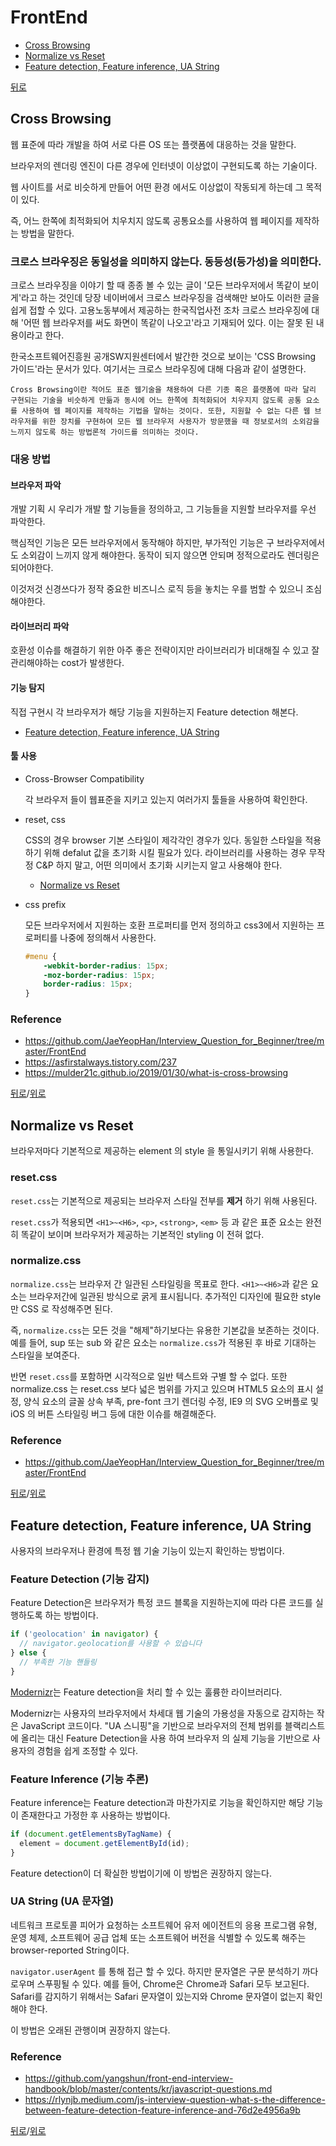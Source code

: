 # FrontEnd

* [Cross Browsing](#cross-browsing)
* [Normalize vs Reset](#normalize-vs-reset)
* [Feature detection, Feature inference, UA String](#feature-detection-feature-inference-ua-string)


[뒤로](https://github.com/SeongYongLee/TIL/tree/main)

## Cross Browsing

웹 표준에 따라 개발을 하여 서로 다른 OS 또는 플랫폼에 대응하는 것을 말한다.

브라우저의 렌더링 엔진이 다른 경우에 인터넷이 이상없이 구현되도록 하는 기술이다.

웹 사이트를 서로 비슷하게 만들어 어떤 환경 에서도 이상없이 작동되게 하는데 그 목적이 있다.

즉, 어느 한쪽에 최적화되어 치우치지 않도록 공통요소를 사용하여 웹 페이지를 제작하는 방법을 말한다.

### 크로스 브라우징은 동일성을 의미하지 않는다. 동등성(등가성)을 의미한다.

크로스 브라우징을 이야기 할 때 종종 볼 수 있는 글이 '모든 브라우저에서 똑같이 보이게'라고 하는 것인데 당장 네이버에서 크로스 브라우징을 검색해만 보아도 이러한 글을 쉽게 접할 수 있다. 고용노동부에서 제공하는 한국직업사전 조차 크로스 브라우징에 대해 '어떤 웹 브라우저를 써도 화면이 똑같이 나오고'라고 기재되어 있다. 이는 잘못 된 내용이라고 한다.

한국소프트웨어진흥원 공개SW지원센터에서 발간한 것으로 보이는 'CSS Browsing 가이드'라는 문서가 있다. 여기서는 크로스 브라우징에 대해 다음과 같이 설명한다.

`Cross Browsing이란 적어도 표준 웹기술을 채용하여 다른 기종 혹은 플랫폼에 따라 달리 구현되는 기술을 비슷하게 만듦과 동시에 어느 한쪽에 최적화되어 치우지지 않도록 공통 요소를 사용하여 웹 페이지를 제작하는 기법을 말하는 것이다. 또한, 지원할 수 없는 다른 웹 브라우저를 위한 장치를 구현하여 모든 웹 브라우저 사용자가 방문했을 때 정보로서의 소외감을 느끼지 않도록 하는 방법론적 가이드를 의미하는 것이다.`

### 대응 방법

#### 브라우저 파악

개발 기획 시 우리가 개발 할 기능들을 정의하고, 그 기능들을 지원할 브라우저를 우선 파악한다.

핵심적인 기능은 모든 브라우저에서 동작해야 하지만, 부가적인 기능은 구 브라우저에서도 소외감이 느끼지 않게 해야한다. 동작이 되지 않으면 안되며 정적으로라도 렌더링은 되어야한다.

이것저것 신경쓰다가 정작 중요한 비즈니스 로직 등을 놓치는 우를 범할 수 있으니 조심해야한다.

#### 라이브러리 파악

호환성 이슈를 해결하기 위한 아주 좋은 전략이지만 라이브러리가 비대해질 수 있고 잘 관리해야하는 cost가 발생한다.

#### 기능 탐지

직접 구현시 각 브라우저가 해당 기능을 지원하는지 Feature detection 해본다.

- [Feature detection, Feature inference, UA String](#feature-detection-feature-inference-ua-string)

#### 툴 사용

- Cross-Browser Compatibility

    각 브라우저 들이 웹표준을 지키고 있는지 여러가지 툴들을 사용하여 확인한다.

- reset, css

    CSS의 경우 browser 기본 스타일이 제각각인 경우가 있다. 동일한 스타일을 적용하기 위해 defalut 값을 초기화 시킬 필요가 있다. 라이브러리를 사용하는 경우 무작정 C&P 하지 말고, 어떤 의미에서 초기화 시키는지 알고 사용해야 한다.
    
    - [Normalize vs Reset](#normalize-vs-reset)

- css prefix

    모든 브라우저에서 지원하는 호환 프로퍼티를 먼저 정의하고 css3에서 지원하는 프로퍼티를 나중에 정의해서 사용한다.

    ```css
    #menu {
        -webkit-border-radius: 15px;
        -moz-border-radius: 15px;
        border-radius: 15px;
    }
    ```

### Reference
- https://github.com/JaeYeopHan/Interview_Question_for_Beginner/tree/master/FrontEnd
- https://asfirstalways.tistory.com/237
- https://mulder21c.github.io/2019/01/30/what-is-cross-browsing

[뒤로](https://github.com/SeongYongLee/TIL/tree/main)/[위로](#frontend)

## Normalize vs Reset

브라우저마다 기본적으로 제공하는 element 의 style 을 통일시키기 위해 사용한다.

### reset.css

`reset.css`는 기본적으로 제공되는 브라우저 스타일 전부를 **제거** 하기 위해 사용된다.

`reset.css`가 적용되면 `<H1>~<H6>`, `<p>`, `<strong>`, `<em>` 등 과 같은 표준 요소는 완전히 똑같이 보이며 브라우저가 제공하는 기본적인 styling 이 전혀 없다.

### normalize.css

`normalize.css`는 브라우저 간 일관된 스타일링을 목표로 한다. `<H1>~<H6>`과 같은 요소는 브라우저간에 일관된 방식으로 굵게 표시됩니다. 추가적인 디자인에 필요한 style 만 CSS 로 작성해주면 된다.

즉, `normalize.css`는 모든 것을 "해제"하기보다는 유용한 기본값을 보존하는 것이다. 예를 들어, sup 또는 sub 와 같은 요소는 `normalize.css`가 적용된 후 바로 기대하는 스타일을 보여준다.

반면 `reset.css`를 포함하면 시각적으로 일반 텍스트와 구별 할 수 없다. 또한 normalize.css 는 reset.css 보다 넓은 범위를 가지고 있으며 HTML5 요소의 표시 설정, 양식 요소의 글꼴 상속 부족, pre-font 크기 렌더링 수정, IE9 의 SVG 오버플로 및 iOS 의 버튼 스타일링 버그 등에 대한 이슈를 해결해준다.

### Reference
- https://github.com/JaeYeopHan/Interview_Question_for_Beginner/tree/master/FrontEnd

[뒤로](https://github.com/SeongYongLee/TIL/tree/main)/[위로](#frontend)

## Feature detection, Feature inference, UA String

사용자의 브라우저나 환경에 특정 웹 기술 기능이 있는지 확인하는 방법이다.

### Feature Detection (기능 감지)

Feature Detection은 브라우저가 특정 코드 블록을 지원하는지에 따라 다른 코드를 실행하도록 하는 방법이다.

``` js
if ('geolocation' in navigator) {
  // navigator.geolocation를 사용할 수 있습니다
} else {
  // 부족한 기능 핸들링
}
```

[Modernizr](https://modernizr.com/)는 Feature detection을 처리 할 수 있는 훌륭한 라이브러리다.

Modernizr는 사용자의 브라우저에서 차세대 웹 기술의 가용성을 자동으로 감지하는 작은 JavaScript 코드이다. "UA 스니핑"을 기반으로 브라우저의 전체 범위를 블랙리스트에 올리는 대신 Feature Detection을 사용 하여 브라우저 의 실제 기능을 기반으로 사용자의 경험을 쉽게 조정할 수 있다.

### Feature Inference (기능 추론)

Feature inference는 Feature detection과 마찬가지로 기능을 확인하지만 해당 기능이 존재한다고 가정한 후 사용하는 방법이다.

``` js
if (document.getElementsByTagName) {
  element = document.getElementById(id);
}
```
Feature detection이 더 확실한 방법이기에 이 방법은 권장하지 않는다.

### UA String (UA 문자열)

네트워크 프로토콜 피어가 요청하는 소프트웨어 유저 에이전트의 응용 프로그램 유형, 운영 체제, 소프트웨어 공급 업체 또는 소프트웨어 버전을 식별할 수 있도록 해주는 browser-reported String이다.

`navigator.userAgent` 를 통해 접근 할 수 있다. 하지만 문자열은 구문 분석하기 까다로우며 스푸핑될 수 있다. 예를 들어, Chrome은 Chrome과 Safari 모두 보고된다. Safari를 감지하기 위해서는 Safari 문자열이 있는지와 Chrome 문자열이 없는지 확인해야 한다.

이 방법은 오래된 관행이며 권장하지 않는다.

### Reference
- https://github.com/yangshun/front-end-interview-handbook/blob/master/contents/kr/javascript-questions.md
- https://rlynjb.medium.com/js-interview-question-what-s-the-difference-between-feature-detection-feature-inference-and-76d2e4956a9b

[뒤로](https://github.com/SeongYongLee/TIL/tree/main)/[위로](#frontend)